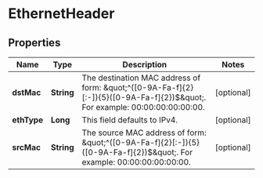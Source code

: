 # EthernetHeader

## Properties
Name | Type | Description | Notes
------------ | ------------- | ------------- | -------------
**dstMac** | **String** | The destination MAC address of form: \&quot;^([0-9A-Fa-f]{2}[:-]){5}([0-9A-Fa-f]{2})$\&quot;. For example: 00:00:00:00:00:00.  |  [optional]
**ethType** | **Long** | This field defaults to IPv4. |  [optional]
**srcMac** | **String** | The source MAC address of form: \&quot;^([0-9A-Fa-f]{2}[:-]){5}([0-9A-Fa-f]{2})$\&quot;. For example: 00:00:00:00:00:00.  |  [optional]
